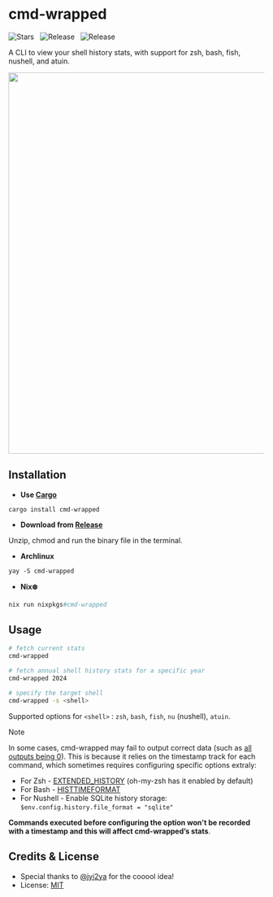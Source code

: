 # cmd-wrapped

<p>
	<img alt="Stars" src="https://img.shields.io/github/stars/YiNNx/cmd-wrapped?style=flat-square&color=68BDB7&labelColor=444B5A">
	&nbsp;
	<img alt="Release" src="https://img.shields.io/github/v/release/YiNNx/cmd-wrapped?style=flat-square&color=93AF63&labelColor=444B5A">
	&nbsp;
	<img alt="Release" src="https://img.shields.io/crates/v/cmd-wrapped.svg?style=flat-square&color=C5AB81&labelColor=444B5A">
	&nbsp;
</p>

A CLI to view your shell history stats, with support for zsh, bash, fish, nushell, and atuin.

<img src="https://github.com/user-attachments/assets/fa34598f-3b8c-4f90-8569-7724df787b1c" height="750" />

## Installation

- **Use [Cargo](https://doc.rust-lang.org/cargo/getting-started/installation.html)**

```shell
cargo install cmd-wrapped
```

- **Download from [Release](https://github.com/YiNNx/cmd-wrapped/releases/latest)**

Unzip, chmod and run the binary file in the terminal.

- **Archlinux**

```shell
yay -S cmd-wrapped
```

- **Nix❄️**

```nix
nix run nixpkgs#cmd-wrapped
```

## Usage

```sh
# fetch current stats
cmd-wrapped

# fetch annual shell history stats for a specific year
cmd-wrapped 2024

# specify the target shell
cmd-wrapped -s <shell>
```

Supported options for `<shell>` : `zsh`, `bash`, `fish`, `nu` (nushell), `atuin`. 

> [!NOTE]
>
> In some cases, cmd-wrapped may fail to output correct data (such as [all outputs being 0](https://github.com/YiNNx/cmd-wrapped/issues/3)). This is because it relies on the timestamp track for each command, which sometimes requires configuring specific options extraly:
>
> - For Zsh - [EXTENDED_HISTORY](https://zsh.sourceforge.io/Doc/Release/Options.html#History) (oh-my-zsh has it enabled by default)
> - For Bash - [HISTTIMEFORMAT](https://www.gnu.org/software/bash/manual/bash.html#index-HISTTIMEFORMAT)
> - For Nushell - Enable SQLite history storage: `$env.config.history.file_format = "sqlite"`
>
> **Commands executed before configuring the option won't be recorded with a timestamp and this will affect cmd-wrapped’s stats**.

## Credits & License

- Special thanks to [@jyi2ya](https://github.com/jyi2ya) for the cooool idea!
- License: [MIT](https://github.com/YiNNx/cmd-wrapped/blob/master/LICENSE)